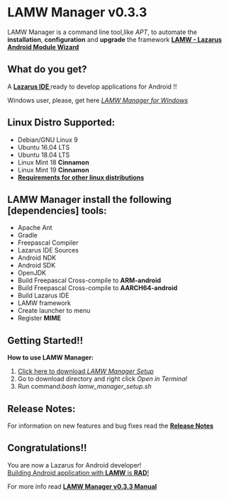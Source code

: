 LAMW Manager v0.3.3
=======================================================================

LAMW Manager is a command line tool,like *APT*, to automate the <strong>installation</strong>, <strong>configuration</strong> and <strong>upgrade</strong>  the framework  <a href="https://github.com/jmpessoa/lazandroidmodulewizard"><strong>LAMW - Lazarus Android Module Wizard</strong></a>


What do you get?
----------------------------------------------------------------------

<p>
	A <strong><a href="http://www.lazarus-ide.org/">Lazarus  IDE </a></strong>ready to develop applications for Android !!
</p>

<p> 
	Windows user, please,  get here <em><a href="https://github.com/DanielOliveiraSouza/Laz4LAMW-win-installer"> LAMW Manager for Windows</a></em>
</p>


Linux Distro Supported:
----------------------------------------------------------------------

<ul>
	<li>Debian/GNU Linux 9</li>
	<li>Ubuntu 16.04 LTS</li>
	<li>Ubuntu 18.04 LTS</li>
	<li>Linux Mint 18 <strong>Cinnamon</strong></li>
	<li>Linux Mint 19 <strong>Cinnamon</strong></li>
	<li><a href="https://github.com/DanielOliveiraSouza/LAMWAutoRunScripts/blob/v0.3.3/lamw_manager/docs/other-distros-info.md"><strong>Requirements for other linux distributions</strong></a></li>
</ul>		



LAMW Manager install the following [dependencies] tools:
----------------------------------------------------------------------
<ul>
	<li>Apache Ant</li>
	<li>Gradle</li>
	<li>Freepascal Compiler</li>
	<li>Lazarus IDE Sources</li>
	<li>Android NDK</li>
	<li>Android SDK</li>
	<li>OpenJDK</li>
	<li>Build Freepascal Cross-compile to <strong>ARM-android</strong></li>
	<li>Build Freepascal Cross-compile to <strong>AARCH64-android</strong></li>
	<li>Build Lazarus IDE</li>
	<li>LAMW framework</li>
	<li>Create launcher to menu</li>
	<li>Register <strong>MIME</strong> </li>
</ul>

<!--
<strong>Example of installation:</strong>
<pre> 
To install LAMW and dependencies:
	<strong>./lamw_manager</strong>
	<br>To install LAMW and dependencies and Run <strong>Android  GUI SDK Manager</strong><sup>1</sup></br>
	<strong>./lamw_manager</strong>        <em>--sdkmanager</em>
<br>To just upgrade <strong>LAMW framework</strong> <em>(with the latest version available in git)</em></br>
	<strong>./lamw_manager</strong>        <em>--update_lamw</em>
<br>Install with proxy:</br>
	<strong>./lamw_manager        --use-proxy	--server</strong> <em>10.0.16.1</em>	<strong>--port</strong>	<em>3128</em> 
<br>To clean and reinstall LAMW</br>
	<strong>./lamw_manager</strong>        <em>--reset</em>
<sup>1</sup>  If it is already installed, just run the Android SDK Tools
</pre>

</p> -->

Getting Started!!
----------------------------------------------------------------------
<p>
	<strong>How to use LAMW Manager:</strong>
	<ol>
	<li><a href="https://raw.githubusercontent.com/DanielOliveiraSouza/LAMW4Linux-installer/v0.3.3/lamw_manager/assets/lamw_manager_setup.sh">Click here to download <em> LAMW Manager Setup</em></a></li> 
	<li>Go to download directory and right click <em>Open in Terminal</em></li>
	<li>Run command:<em>bash lamw_manager_setup.sh</em></li>
	</ol>
</p>
<!--<br></br> -->

Release Notes:
----------------------------------------------------------------------
<p>
	For information on new features and bug fixes read the <a href="https://github.com/DanielOliveiraSouza/LAMWAutoRunScripts/blob/v0.3.3/lamw_manager/docs/release_notes.md"><strong>Release Notes</strong></a>
</p>

Congratulations!!
----------------------------------------------------------------------
<p>
	You are now a Lazarus for Android developer!
	<br><a href="https://drive.google.com/open?id=1CeDDpuDfRwYrKpN7VHbossH6GfZUfqjm">Building Android application with <strong>LAMW</strong> is <strong>RAD</strong>!</a></br>
</p>

<p>
	For more info read <a href="https://github.com/DanielOliveiraSouza/LAMWAutoRunScripts/blob/v0.3.3/lamw_manager/docs/man.md"><strong>LAMW Manager v0.3.3 Manual</strong></a>
</p>